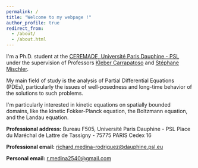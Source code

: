 ```yaml
---
permalink: /
title: "Welcome to my webpage !"
author_profile: true
redirect_from: 
  - /about/
  - /about.html
---
```



I'm a Ph.D. student at the [CEREMADE, Université Paris Dauphine - PSL](https://www.ceremade.dauphine.fr/) under the supervision of Professors [Kleber Carrapatoso](https://carrapatoso.perso.math.cnrs.fr/) and [Stéphane Mischler](https://www.ceremade.dauphine.fr/~mischler/index.html).

My main field of study is the analysis of Partial Differential Equations (PDEs), particularly the issues of well-posedness and long-time behavior of the solutions to such problems.

I'm particularly interested in kinetic equations on spatially bounded domains, like the kinetic Fokker-Planck equation, the Boltzmann equation, and the Landau equation.


**Professional address:** 
Bureau F505, Université Paris Dauphine - PSL
Place du Maréchal de Lattre de Tassigny - 75775 PARIS Cedex 16  

**Professional email:** richard.medina-rodriguez@dauphine.psl.eu

**Personal email:** r.medina2540@gmail.com

